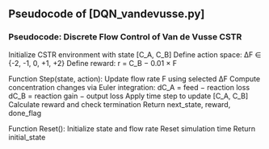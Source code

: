 ## Pseudocode of [DQN_vandevusse.py]

### Pseudocode: Discrete Flow Control of Van de Vusse CSTR
Initialize CSTR environment with state [C_A, C_B]
Define action space: ΔF ∈ {-2, -1, 0, +1, +2}
Define reward: r = C_B − 0.01 × F

Function Step(state, action):
    Update flow rate F using selected ΔF
    Compute concentration changes via Euler integration:
        dC_A = feed − reaction loss
        dC_B = reaction gain − output loss
    Apply time step to update [C_A, C_B]
    Calculate reward and check termination
    Return next_state, reward, done_flag

Function Reset():
    Initialize state and flow rate
    Reset simulation time
    Return initial_state
